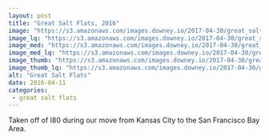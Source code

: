 ```yaml
---
layout: post
title: "Great Salt Flats, 2016"
image: "https://s3.amazonaws.com/images.downey.io/2017-04-30/great_salt_flats_large.jpg"
image_lq: "https://s3.amazonaws.com/images.downey.io/2017-04-30/great_salt_flats_large_lq.jpg"
image_med: "https://s3.amazonaws.com/images.downey.io/2017-04-30/great_salt_flats_medium.jpg"
image_med_lq: "https://s3.amazonaws.com/images.downey.io/2017-04-30/great_salt_flats_medium_lq.jpg"
image_thumb: "https://s3.amazonaws.com/images.downey.io/2017-04-30/great_salt_flats_thumb.jpg"
image_thumb_lq: "https://s3.amazonaws.com/images.downey.io/2017-04-30/great_salt_flats_thumb_lq.jpg"
alt: "Great Salt Flats"
date: 2016-04-11
categories:
 - great salt flats
---
```


Taken off of I80 during our move from Kansas City to the San Francisco Bay Area.
